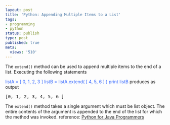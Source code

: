 ```yaml
---
layout: post
title: 'Python: Appending Multiple Items to a List'
tags:
- programming
- python
status: publish
type: post
published: true
meta:
  views: '510'
---
```

The <code class="syn">extend()</code> method can be used to append multiple items to the end of a list. Executing the following statements
 
 

<font color="#3366ff">listA = <span class="br0">[</span> <span class="nu0">0</span>, <span class="nu0">1</span>, <span class="nu0">2</span>, <span class="nu0">3</span> <span class="br0">]</span>
listB = listA.<span class="me1">extend</span><span class="br0">(</span> <span class="br0">[</span> <span class="nu0">4</span>, <span class="nu0">5</span>, <span class="nu0">6</span> <span class="br0">]</span> <span class="br0">)</span>
<span class="kw1">print</span> listB</font>
produces as output
 

<pre class="escaped">[0, 1, 2, 3, 4, 5, 6 ]</pre>
The <code class="syn">extend()</code> method takes a single argument which must be list object. The entire contents of the argument is appended to the end of the list for which the method was invoked.
reference:
<a href="http://www.cs.wlu.edu/~necaise/python/Collections/AdvancedListFeatures" target="_blank">Python for Java Programmers</a>